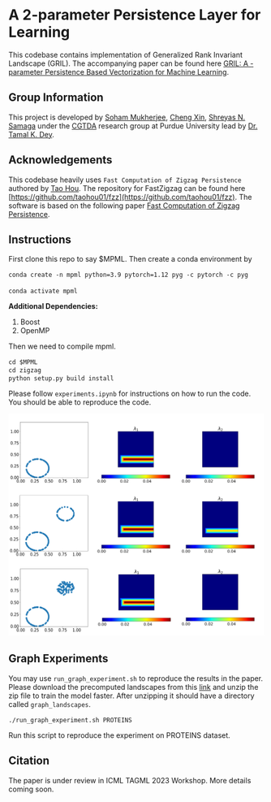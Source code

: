 # A 2-parameter Persistence Layer for Learning

This codebase contains implementation of Generalized Rank Invariant Landscape (GRIL). The accompanying paper can be found here [GRIL: A -parameter Persistence Based Vectorization for Machine Learning](https://arxiv.org/pdf/2304.04970). 

## Group Information

This project is developed by [Soham Mukherjee](https://www.cs.purdue.edu/homes/mukher26/), [Cheng Xin](https://github.com/jackal092927), [Shreyas N. Samaga](https://samagashreyas.github.io) under the [CGTDA](https://www.cs.purdue.edu/homes/tamaldey/CGTDAwebsite/) research group at Purdue University lead by [Dr. Tamal K. Dey](https://www.cs.purdue.edu/homes/tamaldey/).

## Acknowledgements

This codebase heavily uses `Fast Computation of Zigzag Persistence` authored by [Tao Hou](https://taohou01.github.io). The repository for FastZigzag can be found here [https://github.com/taohou01/fzz](https://github.com/taohou01/fzz). The software is based on the following paper [Fast Computation of Zigzag Persistence](https://arxiv.org/pdf/2204.11080.pdf). 


## Instructions
First clone this repo to say $MPML. Then create a conda environment by

    conda create -n mpml python=3.9 pytorch=1.12 pyg -c pytorch -c pyg

    conda activate mpml

**Additional Dependencies:**

1. Boost
2. OpenMP

Then we need to compile mpml.

    cd $MPML
    cd zigzag
    python setup.py build install

Please follow `experiments.ipynb` for instructions on how to run the code. You should be able to reproduce the code.

![GRIL as topological discriminator!](/gril_topo_discrim_img.png "GRIL as topo discriminator")

## Graph Experiments
You may use `run_graph_experiment.sh` to reproduce the results in the paper. Please download the precomputed landscapes from this [link](https://drive.google.com/file/d/1WWXCk3X5aKoHTlybmCnB9YLnieqpe8Mp/view?usp=share_link) and unzip the zip file to train the model faster. After unzipping it should have a directory called `graph_landscapes`.


    ./run_graph_experiment.sh PROTEINS 

Run this script to reproduce the experiment on PROTEINS dataset.


## Citation
The paper is under review in ICML TAGML 2023 Workshop. More details coming soon.







